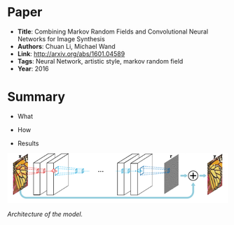 # Paper

* **Title**: Combining Markov Random Fields and Convolutional Neural Networks for Image Synthesis
* **Authors**: Chuan Li, Michael Wand
* **Link**: http://arxiv.org/abs/1601.04589
* **Tags**: Neural Network, artistic style, markov random field
* **Year**: 2016

# Summary

* What
  

* How
  

* Results
  

![Architecture](images/Accurate_Image_Super-Resolution__architecture.png?raw=true "Architecture")

*Architecture of the model.*
